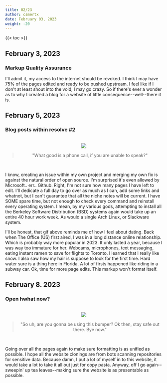 ```yaml
---
title: 02/23
author: csmertx
date: February 03, 2023
weight: -20
---
```


<!--more-->

{{< toc >}}

## February 3, 2023
### Markup Quality Assurance

I'll admit it, my access to the internet should be revoked. I think I may have 75% of the pages edited and ready to be pushed upstream. I feel like if I don't at least shout into the void, I may go crazy. So if there's ever a wonder as to why I created a blog for a website of little consequence--well--there it is.

## February 5, 2023
### Blog posts within resolve #2

<br />
<div style="text-align: center;">
<img src="https://i.imgur.com/SXIbWNv.gif"/>

> "What good is a phone call, if you are unable to speak?"
</div><br />

I know, creating an issue within my own project and merging my own fix is against the natural order of open source. I'm surprised it's even allowed by Microsoft.. err.. Github. Right, I'm not sure how many pages I have left to edit. I'll dedicate a full day to go over as much as I can, add some links and whatnot, but I can't guarantee that all the niche notes will be current. I have SOME spare time, but not enough to check every command and reinstall every operating system. I mean, by my various gods, attempting to install all the Berkeley Software Distribution (BSD) systems again would take up an entire 40 hour work week. As would a single Arch Linux, or Slackware system.

I'll be honest, that gif above reminds me of how I feel about dating. Back when The Office (US) first aired, I was in a long distance online relationship. Which is probably way more popular in 2023. It only lasted a year, because I was way too immature for her. Webcams, microphones, text messaging, eating instant ramen to save for flights to Toronto. I learned that I really like snow. I also saw how my hair is suppose to look for the first time. Hard water sure is a thing here in Florida. A lot of firsts happened like riding in a subway car. Ok, time for more page edits. This markup won't format itself.

## February 8. 2023
### Open hwhat now?

<br />
<div style="text-align: center;">
<img src="https://i.imgur.com/GL2u9Px.gif"/>

> "So uh, are you gonna be using this bumper? Ok then, stay safe out there. Bye now."
</div><br />

Going over all the pages again to make sure formatting is as unified as possible. I hope all the website clonings are from bots scanning repositories for sensitive data. Because damn, I put a lot of myself in to this website, it would take a lot to take it all out just for copy pasta. Anyway, off I go again--sweepin' up tea leaves--making sure the website is as presentable as possible.